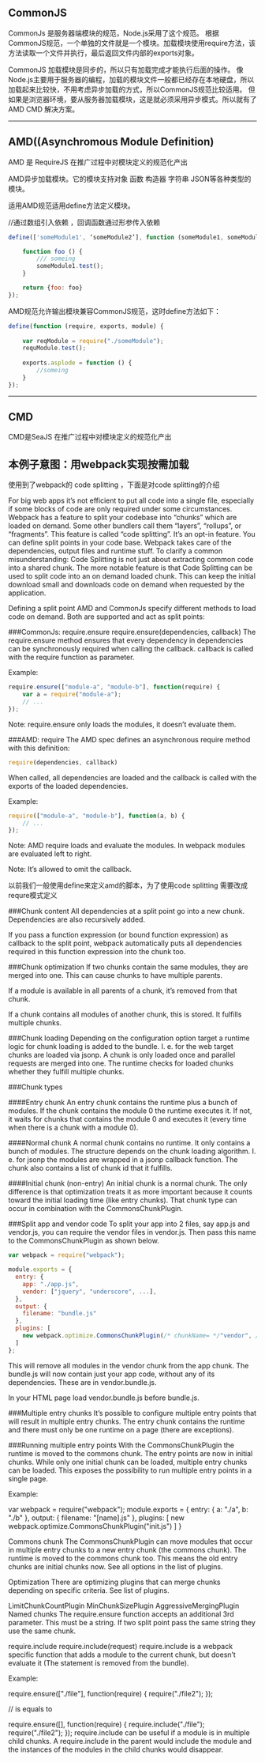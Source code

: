 ## CommonJS 

CommonJs 是服务器端模块的规范，Node.js采用了这个规范。 
根据CommonJS规范，一个单独的文件就是一个模块。加载模块使用require方法，该方法读取一个文件并执行，最后返回文件内部的exports对象。 

CommonJS 加载模块是同步的，所以只有加载完成才能执行后面的操作。
像Node.js主要用于服务器的编程，加载的模块文件一般都已经存在本地硬盘，所以加载起来比较快，不用考虑异步加载的方式，所以CommonJS规范比较适用。
但如果是浏览器环境，要从服务器加载模块，这是就必须采用异步模式。所以就有了 AMD  CMD 解决方案。 

----

## AMD((Asynchromous Module Definition) 

AMD 是 RequireJS 在推广过程中对模块定义的规范化产出 

AMD异步加载模块。它的模块支持对象 函数 构造器 字符串 JSON等各种类型的模块。 

适用AMD规范适用define方法定义模块。 

//通过数组引入依赖 ，回调函数通过形参传入依赖 

```js
define(['someModule1', ‘someModule2’], function (someModule1, someModule2) { 

    function foo () { 
        /// someing 
        someModule1.test(); 
    } 

    return {foo: foo} 
}); 
```

AMD规范允许输出模块兼容CommonJS规范，这时define方法如下： 

```js
define(function (require, exports, module) { 
     
    var reqModule = require("./someModule"); 
    requModule.test(); 
     
    exports.asplode = function () { 
        //someing 
    } 
}); 
```

----

## CMD 

CMD是SeaJS 在推广过程中对模块定义的规范化产出 

## 本例子意图：用webpack实现按需加载

使用到了webpack的 code splitting ，下面是对code splitting的介绍

For big web apps it’s not efficient to put all code into a single file, especially if some blocks of code are only required under some circumstances. Webpack has a feature to split your codebase into “chunks” which are loaded on demand. Some other bundlers call them “layers”, “rollups”, or “fragments”. This feature is called “code splitting”.
It’s an opt-in feature. You can define split points in your code base. Webpack takes care of the dependencies, output files and runtime stuff.
To clarify a common misunderstanding: Code Splitting is not just about extracting common code into a shared chunk. The more notable feature is that Code Splitting can be used to split code into an on demand loaded chunk. This can keep the initial download small and downloads code on demand when requested by the application.

Defining a split point
AMD and CommonJs specify different methods to load code on demand. Both are supported and act as split points:

###CommonJs: require.ensure
require.ensure(dependencies, callback)
The require.ensure method ensures that every dependency in dependencies can be synchronously required when calling the callback. callback is called with the require function as parameter.

Example:
```js
require.ensure(["module-a", "module-b"], function(require) {
    var a = require("module-a");
    // ...
});
```
Note: require.ensure only loads the modules, it doesn’t evaluate them.

###AMD: require
The AMD spec defines an asynchronous require method with this definition:

```js
require(dependencies, callback)
```

When called, all dependencies are loaded and the callback is called with the exports of the loaded dependencies.

Example:
```js
require(["module-a", "module-b"], function(a, b) {
    // ...
});
```
Note: AMD require loads and evaluate the modules. In webpack modules are evaluated left to right.

Note: It’s allowed to omit the callback.

以前我们一般使用define来定义amd的脚本，为了使用code splitting 需要改成requre模式定义

###Chunk content
All dependencies at a split point go into a new chunk. Dependencies are also recursively added.

If you pass a function expression (or bound function expression) as callback to the split point, webpack automatically puts all dependencies required in this function expression into the chunk too.

###Chunk optimization
If two chunks contain the same modules, they are merged into one. This can cause chunks to have multiple parents.

If a module is available in all parents of a chunk, it’s removed from that chunk.

If a chunk contains all modules of another chunk, this is stored. It fulfills multiple chunks.

###Chunk loading
Depending on the configuration option target a runtime logic for chunk loading is added to the bundle. I. e. for the web target chunks are loaded via jsonp. A chunk is only loaded once and parallel requests are merged into one. The runtime checks for loaded chunks whether they fulfill multiple chunks.

###Chunk types

####Entry chunk
An entry chunk contains the runtime plus a bunch of modules. If the chunk contains the module 0 the runtime executes it. If not, it waits for chunks that contains the module 0 and executes it (every time when there is a chunk with a module 0).

####Normal chunk
A normal chunk contains no runtime. It only contains a bunch of modules. The structure depends on the chunk loading algorithm. I. e. for jsonp the modules are wrapped in a jsonp callback function. The chunk also contains a list of chunk id that it fulfills.

####Initial chunk (non-entry)
An initial chunk is a normal chunk. The only difference is that optimization treats it as more important because it counts toward the initial loading time (like entry chunks). That chunk type can occur in combination with the CommonsChunkPlugin.

###Split app and vendor code
To split your app into 2 files, say app.js and vendor.js, you can require the vendor files in vendor.js. Then pass this name to the CommonsChunkPlugin as shown below.

```js
var webpack = require("webpack");

module.exports = {
  entry: {
    app: "./app.js",
    vendor: ["jquery", "underscore", ...],
  },
  output: {
    filename: "bundle.js"
  },
  plugins: [
    new webpack.optimize.CommonsChunkPlugin(/* chunkName= */"vendor", /* filename= */"vendor.bundle.js")
  ]
};
```

This will remove all modules in the vendor chunk from the app chunk. The bundle.js will now contain just your app code, without any of its dependencies. These are in vendor.bundle.js.

In your HTML page load vendor.bundle.js before bundle.js.

<script src="vendor.bundle.js"></script>
<script src="bundle.js"></script>


###Multiple entry chunks
It’s possible to configure multiple entry points that will result in multiple entry chunks. The entry chunk contains the runtime and there must only be one runtime on a page (there are exceptions).

###Running multiple entry points
With the CommonsChunkPlugin the runtime is moved to the commons chunk. The entry points are now in initial chunks. While only one initial chunk can be loaded, multiple entry chunks can be loaded. This exposes the possibility to run multiple entry points in a single page.

Example:

var webpack = require("webpack");
module.exports = {
    entry: { a: "./a", b: "./b" },
    output: { filename: "[name].js" },
    plugins: [ new webpack.optimize.CommonsChunkPlugin("init.js") ]
}
<script src="init.js"></script>
<script src="a.js"></script>
<script src="b.js"></script>
Commons chunk
The CommonsChunkPlugin can move modules that occur in multiple entry chunks to a new entry chunk (the commons chunk). The runtime is moved to the commons chunk too. This means the old entry chunks are initial chunks now. See all options in the list of plugins.

Optimization
There are optimizing plugins that can merge chunks depending on specific criteria. See list of plugins.

LimitChunkCountPlugin
MinChunkSizePlugin
AggressiveMergingPlugin
Named chunks
The require.ensure function accepts an additional 3rd parameter. This must be a string. If two split point pass the same string they use the same chunk.

require.include
require.include(request)
require.include is a webpack specific function that adds a module to the current chunk, but doesn’t evaluate it (The statement is removed from the bundle).

Example:

require.ensure(["./file"], function(require) {
  require("./file2");
});

// is equals to

require.ensure([], function(require) {
  require.include("./file");
  require("./file2");
});
require.include can be useful if a module is in multiple child chunks. A require.include in the parent would include the module and the instances of the modules in the child chunks would disappear.



